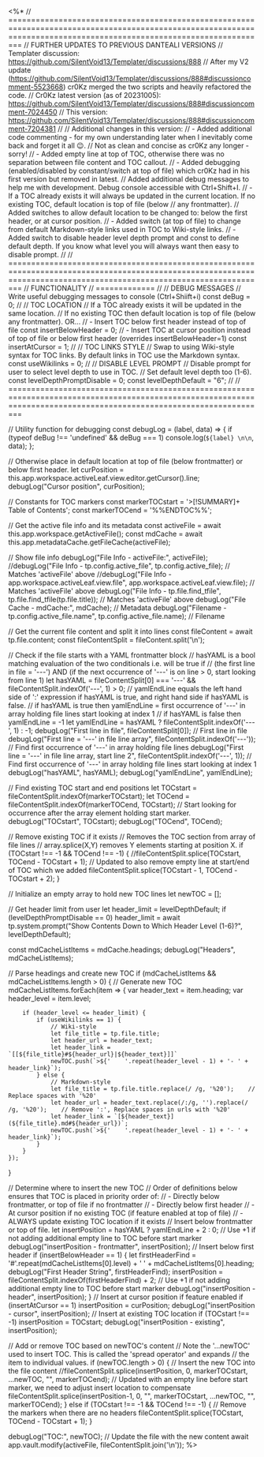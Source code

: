 <%*
// =====================================================================================================================================================================
// FURTHER UPDATES TO PREVIOUS DANTEALI VERSIONS
// Templater discussion: https://github.com/SilentVoid13/Templater/discussions/888
// After my V2 update (https://github.com/SilentVoid13/Templater/discussions/888#discussioncomment-5523668) cr0Kz merged the two scripts and heavily refactored the code. 
// Cr0Kz latest version (as of 20231005): https://github.com/SilentVoid13/Templater/discussions/888#discussioncomment-7024450
// This version: https://github.com/SilentVoid13/Templater/discussions/888#discussioncomment-7204381
//
// Additional changes in this version:
//  - Added additional code commenting - for my own understanding later when I inevitably come back and forget it all 😉.
//    Not as clean and concise as cr0Kz any longer - sorry!
//  - Added empty line at top of TOC, otherwise there was no separation between file content and TOC callout.
//  - Added debugging (enabled/disabled by constant/switch at top of file) which cr0Kz had in his first version but removed in latest.
//    Added additional debug messages to help me with development. Debug console accessible with Ctrl+Shift+I.
//  - If a TOC already exists it will always be updated in the current location. If no existing TOC, default location is top of file (below
//    any frontmatter). 
//    Added switches to allow default location to be changed to: below the first header, or at cursor position.
//  - Added switch (at top of file) to change from default Markdown-style links used in TOC to Wiki-style links.
//  - Added switch to disable header level depth prompt and const to define default depth. If you know what level you will always want then easy to disable prompt.
//
// =====================================================================================================================================================================
// FUNCTIONALITY
// =============
//
// DEBUG MESSAGES
// Write useful debugging messages to console (Ctrl+Shiift+i)
const deBug = 0;
//
// TOC LOCATION
// If a TOC already exists it will be updated in the same location.
// If no existing TOC then default location is top of file (below any frontmatter). OR...
//   - Insert TOC below first header instead of top of file
const insertBelowHeader = 0;
//   - Insert TOC at cursor position instead of top of file or below first header (overrides insertBelowHeader=1)
const insertAtCursor = 1;
//
// TOC LINKS STYLE
// Swap to using Wiki-style syntax for TOC links. By default links in TOC use the Markdown syntax.
const useWikilinks = 0;
//
// DISABLE LEVEL PROMPT
// Disable prompt for user to select level depth to use in TOC.
// Set default level depth too (1-6).
const levelDepthPromptDisable = 0;
const levelDepthDefault = "6";
//
// =====================================================================================================================================================================

// Utility function for debugging
const debugLog = (label, data) => {
    if (typeof deBug !== 'undefined' && deBug === 1) console.log(`${label} \n\n`, data);
};

// Otherwise place in default location at top of file (below frontmatter) or below first header.
let curPosition = this.app.workspace.activeLeaf.view.editor.getCursor().line;
debugLog("Cursor position", curPosition);

// Constants for TOC markers
const markerTOCstart = '>[!SUMMARY]+ Table of Contents';
const markerTOCend = '%%ENDTOC%%';

// Get the active file info and its metadata
const activeFile = await this.app.workspace.getActiveFile();
const mdCache = await this.app.metadataCache.getFileCache(activeFile);

// Show file info
debugLog("File Info - activeFile:", activeFile);
//debugLog("File Info - tp.config.active_file", tp.config.active_file); // Matches 'activeFile' above
//debugLog("File Info - app.workspace.activeLeaf.view.file", app.workspace.activeLeaf.view.file); // Matches 'activeFile' above
debugLog("File Info - tp.file.find_tfile", tp.file.find_tfile(tp.file.title)); // Matches 'activeFile' above
debugLog("File Cache - mdCache:", mdCache); // Metadata
debugLog("Filename - tp.config.active_file.name", tp.config.active_file.name); // Filename

// Get the current file content and split it into lines
const fileContent = await tp.file.content;
const fileContentSplit = fileContent.split('\n');

// Check if the file starts with a YAML frontmatter block
// hasYAML is a bool matching evaluation of the two conditionals i.e. will be true if
// (the first line in file = '---') AND (if the next occurrence of '---' is on line > 0, start looking from line 1)
let hasYAML = fileContentSplit[0] === '---' && fileContentSplit.indexOf('---', 1) > 0;
// yamlEndLine equals the left hand side of ':' expression if hasYAML is true, and right hand side if hasYAML is false.
// if hasYAML is true then yamlEndLine = first occurrence of '---' in array holding file lines start looking at index 1
// if hasYAML is false then yamlEndLine = -1
let yamlEndLine = hasYAML ? fileContentSplit.indexOf('---', 1) : -1;
debugLog("First line in file", fileContentSplit[0]); // First line in file
debugLog("First line = '---' in file line array", fileContentSplit.indexOf('---')); // Find first occurrence of '---' in array holding file lines
debugLog("First line = '---' in file line array, start line 2", fileContentSplit.indexOf('---', 1)); // Find first occurrence of '---' in array holding file lines start looking at index 1
debugLog("hasYAML", hasYAML);
debugLog("yamlEndLine", yamlEndLine);

// Find existing TOC start and end positions
let TOCstart = fileContentSplit.indexOf(markerTOCstart);
let TOCend = fileContentSplit.indexOf(markerTOCend, TOCstart); // Start looking for occurrence after the array element holding start marker.
debugLog("TOCstart", TOCstart);
debugLog("TOCend", TOCend);

// Remove existing TOC if it exists
// Removes the TOC section from array of file lines
// array.splice(X,Y) removes Y elements starting at position X.
if (TOCstart !== -1 && TOCend !== -1) {
    //fileContentSplit.splice(TOCstart, TOCend - TOCstart + 1);
    // Updated to also remove empty line at start/end of TOC which we added
    fileContentSplit.splice(TOCstart - 1, TOCend - TOCstart + 2);
}

// Initialize an empty array to hold new TOC lines
let newTOC = [];

// Get header limit from user
let header_limit = levelDepthDefault;
if (levelDepthPromptDisable == 0) header_limit = await tp.system.prompt("Show Contents Down to Which Header Level (1-6)?", levelDepthDefault);

const mdCacheListItems = mdCache.headings;
debugLog("Headers", mdCacheListItems);

// Parse headings and create new TOC
if (mdCacheListItems && mdCacheListItems.length > 0) {
	// Generate new TOC
	mdCacheListItems.forEach(item => {
	    var header_text = item.heading;
	    var header_level = item.level;
	    
	    if (header_level <= header_limit) {			
			if (useWikilinks == 1) {
				// Wiki-style
			    let file_title = tp.file.title;
			    let header_url = header_text;         
			    let header_link = `[[${file_title}#${header_url}|${header_text}]]`
			    newTOC.push(`>${'    '.repeat(header_level - 1) + '- ' + header_link}`);
			} else {
				// Markdown-style 
				let file_title = tp.file.title.replace(/ /g, '%20');    // Replace spaces with '%20'
		        let header_url = header_text.replace(/:/g, '').replace(/ /g, '%20');    // Remove ':', Replace spaces in urls with '%20'
		        let header_link = `[${header_text}](${file_title}.md#${header_url})`;
		        newTOC.push(`>${'    '.repeat(header_level - 1) + '- ' + header_link}`);
			}
	    }
	});
}

// Determine where to insert the new TOC
// Order of definitions below ensures that TOC is placed in priority order of:
//   - Directly below frontmatter, or top of file if no frontmatter
//   - Directly below first header
//   - At cursor position if no existing TOC (if feature enabled at top of file)
//   - ALWAYS update existing TOC location if it exists
// Insert below frontmatter or top of file.
let insertPosition = hasYAML ? yamlEndLine + 2 : 0;    // Use +1 if not adding additional empty line to TOC before start marker
debugLog("insertPosition - frontmatter", insertPosition);
// Insert below first header
if (insertBelowHeader == 1) {
	let firstHeaderFind = '#'.repeat(mdCacheListItems[0].level) + ' ' + mdCacheListItems[0].heading;
	debugLog("First Header String", firstHeaderFind);
	insertPosition = fileContentSplit.indexOf(firstHeaderFind) + 2;  // Use +1 if not adding additional empty line to TOC before start marker
	debugLog("insertPosition - header", insertPosition);
}
// Insert at cursor position if feature enabled
if (insertAtCursor == 1)  insertPosition = curPosition;
debugLog("insertPosition - cursor", insertPosition);
// Insert at existing TOC location
if (TOCstart !== -1) insertPosition = TOCstart;
debugLog("insertPosition - existing", insertPosition);

// Add or remove TOC based on newTOC's content
// Note the '...newTOC' used to insert TOC. This is called the 'spread operator' and expands
//    the item to individual values.
if (newTOC.length > 0) {
    // Insert the new TOC into the file content
    //fileContentSplit.splice(insertPosition, 0, markerTOCstart, ...newTOC, "", markerTOCend);
    // Updated with an empty line before start marker, we need to adjust insert location to compensate
    fileContentSplit.splice(insertPosition-1, 0, "", markerTOCstart, ...newTOC, "", markerTOCend);
} else if (TOCstart !== -1 && TOCend !== -1) {
    // Remove the markers when there are no headers
    fileContentSplit.splice(TOCstart, TOCend - TOCstart + 1);
}

debugLog("TOC:", newTOC);
// Update the file with the new content
await app.vault.modify(activeFile, fileContentSplit.join('\n'));
%>
